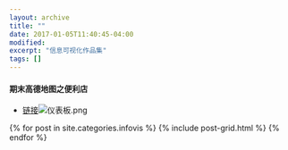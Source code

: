 ```yaml
---
layout: archive
title: ""
date: 2017-01-05T11:40:45-04:00
modified:
excerpt: "信息可视化作品集"
tags: []
---
```


#### 期末高德地图之便利店
- [链接](https://public.tableau.com/profile/.8478#!/vizhome/shop_0/sheet6?publish=yes)![仪表板.png](https://i.loli.net/2018/01/07/5a522458e2c17.png)

<div class="tiles">
{% for post in site.categories.infovis %}
  {% include post-grid.html %}
{% endfor %}
</div><!-- /.tiles 把所有categories 有 infovis 的列出来-->
